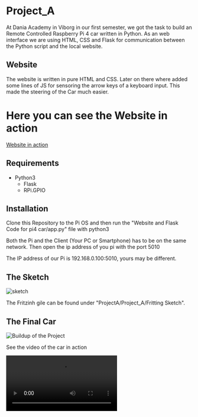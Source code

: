 # Project_A

At Dania Academy in Viborg in our first semester, we got the task to build an Remote Controlled Raspberry Pi 4 car written in Python. As an web interface we are using HTML, CSS and Flask for communication between the Python script and the local website.


## Website
The website is written in pure HTML and CSS. Later on there where added some lines of JS for sensoring the arrow keys of a keyboard input. This made the steering of the Car much easier.

# Here you can see the Website in action
[Website in action](https://user-images.githubusercontent.com/51079728/202233095-d1b5ca0f-2faa-41ab-8dbe-ed0bbab45a75.mp4)

## Requirements

- Python3
    - Flask
    - RPi.GPIO

## Installation
Clone this Repository to the Pi OS and then run the "Website and Flask Code for pi4 car/app.py" file with python3

Both the Pi and the Client (Your PC or Smartphone) has to be on the same network. Then open the ip address of you pi with the port 5010

The IP address of our Pi is 192.168.0.100:5010, yours may be different.

## The Sketch
![sketch](https://user-images.githubusercontent.com/51079728/202237153-ed5260bf-ad94-4137-9edc-cd23194dc6cd.png)

The Fritzinh gile can be found under "ProjectA/Project_A/Fritting Sketch".

## The Final Car

![Buildup of the Project](https://user-images.githubusercontent.com/51079728/202236475-c35d9fb7-5456-4a1f-863c-c394a733beb4.jpg)

See the video of the car in action

![Car in action](https://user-images.githubusercontent.com/51079728/202236708-5b1ae824-918d-466c-a05b-9d027d51b474.mp4)

